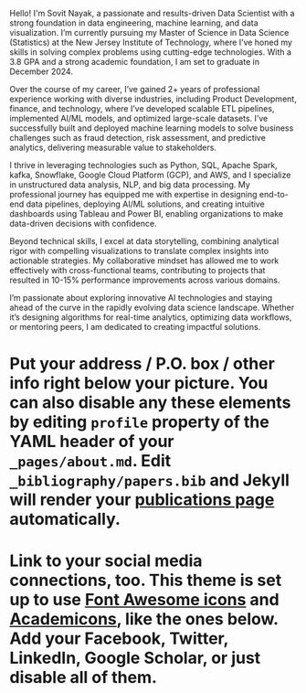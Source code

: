 Hello! I'm Sovit Nayak, a passionate and results-driven Data Scientist with a strong foundation in data engineering, machine learning, and data visualization. I’m currently pursuing my Master of Science in Data Science (Statistics) at the New Jersey Institute of Technology, where I’ve honed my skills in solving complex problems using cutting-edge technologies. With a 3.8 GPA and a strong academic foundation, I am set to graduate in December 2024.

Over the course of my career, I’ve gained 2+ years of professional experience working with diverse industries, including Product Development, finance, and technology, where I’ve developed scalable ETL pipelines, implemented AI/ML models, and optimized large-scale datasets. I’ve successfully built and deployed machine learning models to solve business challenges such as fraud detection, risk assessment, and predictive analytics, delivering measurable value to stakeholders.

I thrive in leveraging technologies such as Python, SQL, Apache Spark, kafka, Snowflake, Google Cloud Platform (GCP), and AWS, and I specialize in unstructured data analysis, NLP, and big data processing. My professional journey has equipped me with expertise in designing end-to-end data pipelines, deploying AI/ML solutions, and creating intuitive dashboards using Tableau and Power BI, enabling organizations to make data-driven decisions with confidence.

Beyond technical skills, I excel at data storytelling, combining analytical rigor with compelling visualizations to translate complex insights into actionable strategies. My collaborative mindset has allowed me to work effectively with cross-functional teams, contributing to projects that resulted in 10-15% performance improvements across various domains.

I’m passionate about exploring innovative AI technologies and staying ahead of the curve in the rapidly evolving data science landscape. Whether it’s designing algorithms for real-time analytics, optimizing data workflows, or mentoring peers, I am dedicated to creating impactful solutions.

# Put your address / P.O. box / other info right below your picture. You can also disable any these elements by editing `profile` property of the YAML header of your `_pages/about.md`. Edit `_bibliography/papers.bib` and Jekyll will render your [publications page](/al-folio/publications/) automatically.

# Link to your social media connections, too. This theme is set up to use [Font Awesome icons](https://fontawesome.com/) and [Academicons](https://jpswalsh.github.io/academicons/), like the ones below. Add your Facebook, Twitter, LinkedIn, Google Scholar, or just disable all of them.
